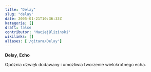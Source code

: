 ```yaml
---
title: "Delay"
slug: "delay"
date: 2005-01-21T10:36:33Z
kategorie: []
draft: false
contributor: 'MaciejBlizinski'
wikilinks: []
aliases: ['/gitara/Delay']
---
```

**Delay**, **Echo**

Opóźnia dźwięk dodawany i umożliwia tworzenie wielokrotnego echa.
